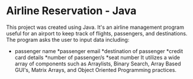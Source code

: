 # Airline Reservation - Java
This project was created using Java. It's an airline management program useful for an airport to keep track of flights, passengers, and destinations. The program asks the user to input data including:
* passenger name
*passenger email
*destination of passenger
*credit card details
*number of passenger/s
*seat number
It utilizes a wide array of components such as Arraylists, Binary Search, Array Based GUI's, Matrix Arrays, and Object Oriented Programming practices. 
